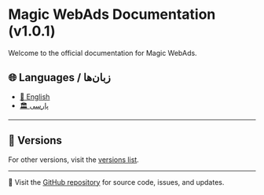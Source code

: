 # Magic WebAds Documentation (v1.0.1)

Welcome to the official documentation for Magic WebAds.

## 🌐 Languages / زبان‌ها

- [🗽 English](./English/README.md)
- [🏛️ پارسی](./Persian/README.md)

---

## 📌 Versions

For other versions, visit the [versions list](https://github.com/Woldsdm/docs-magic-webads/blob/main/versions.md).

---

🔗 Visit the [GitHub repository](https://github.com/Woldsdm/wold.magic.webads) for source code, issues, and updates.
